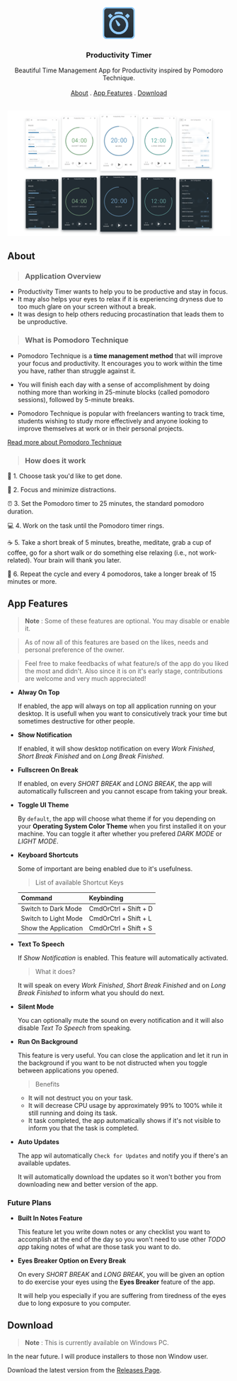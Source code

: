 <p align="center">
  <a href="#">
    <img src="./src/assets/github/logo.svg" alt="Productivity Timer logo" width="72" height="72">
  </a>
</p>

<h3 align="center">Productivity Timer</h3>

<p align="center">
  Beautiful Time Management App for Productivity inspired by Pomodoro Technique.
   <br>
  <br>
  <a href="#about">About</a>
  .
  <a href="#app-features">App Features</a>
  .
  <a href="#download">Download</a>
  <br>
  <br>
</p>

![Application Preview](src/assets/github/app-preview.png)

## About

> ### Application Overview

- Productivity Timer wants to help you to be productive and stay in focus.
- It may also helps your eyes to relax if it is experiencing dryness due to too much glare on your screen without a break.
- It was design to help others reducing procastination that leads them to be unproductive.

> ### What is Pomodoro Technique

- Pomodoro Technique is a **time management method** that will improve your focus and productivity. It encourages you to work within the time you have, rather than struggle against it.

- You will finish each day with a sense of accomplishment by doing nothing more than working in 25-minute blocks (called pomodoro sessions), followed by 5-minute breaks.

- Pomodoro Technique is popular with freelancers wanting to track time, students wishing to study more effectively and anyone looking to improve themselves at work or in their personal projects.

[Read more about Pomodoro Technique](https://jawwad.me/book-summary-pomodoro-technique-illustrated-staffan-noteberg/ "Summary of Pomodoro Technique")

> ### How does it work

:memo: 1. Choose task you'd like to get done.

:no_mobile_phones: 2. Focus and minimize distractions.

:alarm_clock: 3. Set the Pomodoro timer to 25 minutes, the standard pomodoro duration.

:computer: 4. Work on the task until the Pomodoro timer rings.

:coffee: 5. Take a short break of 5 minutes, breathe, meditate, grab a cup of coffee, go for a short walk or do something else relaxing (i.e., not work-related). Your brain will thank you later.

:repeat: 6. Repeat the cycle and every 4 pomodoros, take a longer break of 15 minutes or more.

## App Features

> **Note** : Some of these features are optional. You may disable or enable it.

> As of now all of this features are based on the likes, needs and personal preference of the owner.

> Feel free to make feedbacks of what feature/s of the app do you liked the most and didn't. Also since it is on it's early stage, contributions are welcome and very much appreciated!

- **Alway On Top**

  If enabled, the app will always on top all application running on your desktop. It is usefull when you want to consicutively track your time but sometimes destructive for other people.

- **Show Notification**

  If enabled, it will show desktop notification on every _Work Finished_, _Short Break Finished_ and on _Long Break Finished_.

- **Fullscreen On Break**

  If enabled, on every _SHORT BREAK_ and _LONG BREAK_, the app will automatically fullscreen and you cannot escape from taking your break.

- **Toggle UI Theme**

  By `default`, the app will choose what theme if for you depending on your **Operating System Color Theme** when you first installed it on your machine.
  You can toggle it after whether you prefered _DARK MODE_ or _LIGHT MODE_.

- **Keyboard Shortcuts**

  Some of important are being enabled due to it's usefulness.

  > List of available Shortcut Keys

  | Command              | Keybinding            |
  | -------------------- | --------------------- |
  | Switch to Dark Mode  | CmdOrCtrl + Shift + D |
  | Switch to Light Mode | CmdOrCtrl + Shift + L |
  | Show the Application | CmdOrCtrl + Shift + S |

* **Text To Speech**

  If _Show Notification_ is enabled. This feature will automatically activated.

  > What it does?

  It will speak on every _Work Finished_, _Short Break Finished_ and on _Long Break Finished_ to inform what you should do next.

- **Silent Mode**

  You can optionally mute the sound on every notification and it will also disable _Text To Speech_ from speaking.

- **Run On Background**

  This feature is very useful. You can close the application and let it run in the background if you want to be not distructed when you toggle between applications you opened.

  > Benefits

  - It will not destruct you on your task.
  - It will decrease CPU usage by approximately 99% to 100% while it still running and doing its task.
  - It task completed, the app automatically shows if it's not visible to inform you that the task is completed.

- **Auto Updates**

  The app wil automatically `Check for Updates` and notify you if there's an available updates.

  It will automatically download the updates so it won't bother you from downloading new and better version of the app.

### **Future Plans**

- **Built In Notes Feature**

  This feature let you write down notes or any checklist you want to accomplish at the end of the day so you won't need to use other _TODO app_ taking notes of what are those task you want to do.

- **Eyes Breaker Option on Every Break**

  On every _SHORT BREAK_ and _LONG BREAK_, you will be given an option to do exercise your eyes using the **Eyes Breaker** feature of the app.

  It will help you especially if you are suffering from tiredness of the eyes due to long exposure to you computer.

## Download

> **Note** : This is currently available on Windows PC.

In the near future. I will produce installers to those non Window user.

Download the latest version from the [Releases Page](https://github.com/roldanjrCodeArts9711/productivity-timer/releases).
